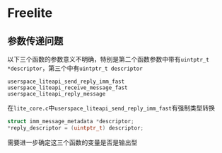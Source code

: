 # Freelite

## 参数传递问题

以下三个函数的参数意义不明确，特别是第二个函数参数中带有`uintptr_t *descriptor`，第三个中有`uintptr_t descriptor`

```
userspace_liteapi_send_reply_imm_fast
userspace_liteapi_receive_message_fast
userspace_liteapi_reply_message
```

在`lite_core.c`中`userspace_liteapi_send_reply_imm_fast`有强制类型转换

```c
struct imm_message_metadata *descriptor;
*reply_descriptor = (uintptr_t) descriptor;
```

需要进一步确定这三个函数的变量是否是输出型
